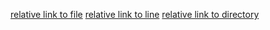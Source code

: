 [relative link to file](main/file.txt)
[relative link to line](main/file.txt#L1)
[relative link to directory](main)